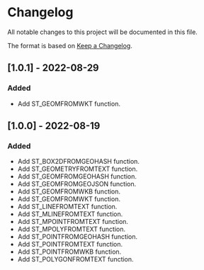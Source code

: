 # Changelog
All notable changes to this project will be documented in this file.

The format is based on [Keep a Changelog](https://keepachangelog.com/en/1.0.0/).

## [1.0.1] - 2022-08-29

### Added
- Add ST_GEOMFROMWKT function.

## [1.0.0] - 2022-08-19

### Added
- Add ST_BOX2DFROMGEOHASH function.
- Add ST_GEOMETRYFROMTEXT function.
- Add ST_GEOMFROMGEOHASH function.
- Add ST_GEOMFROMGEOJSON function.
- Add ST_GEOMFROMWKB function.
- Add ST_GEOMFROMWKT function.
- Add ST_LINEFROMTEXT function.
- Add ST_MLINEFROMTEXT function.
- Add ST_MPOINTFROMTEXT function.
- Add ST_MPOLYFROMTEXT function.
- Add ST_POINTFROMGEOHASH function.
- Add ST_POINTFROMTEXT function.
- Add ST_POINTFROMWKB function.
- Add ST_POLYGONFROMTEXT function.